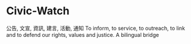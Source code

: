 # Civic-Watch
公告, 文宣, 資訊, 建言, 活動, 通知 To inform, to service, to outreach, to link and to defend our rights, values and justice. A bilingual bridge
